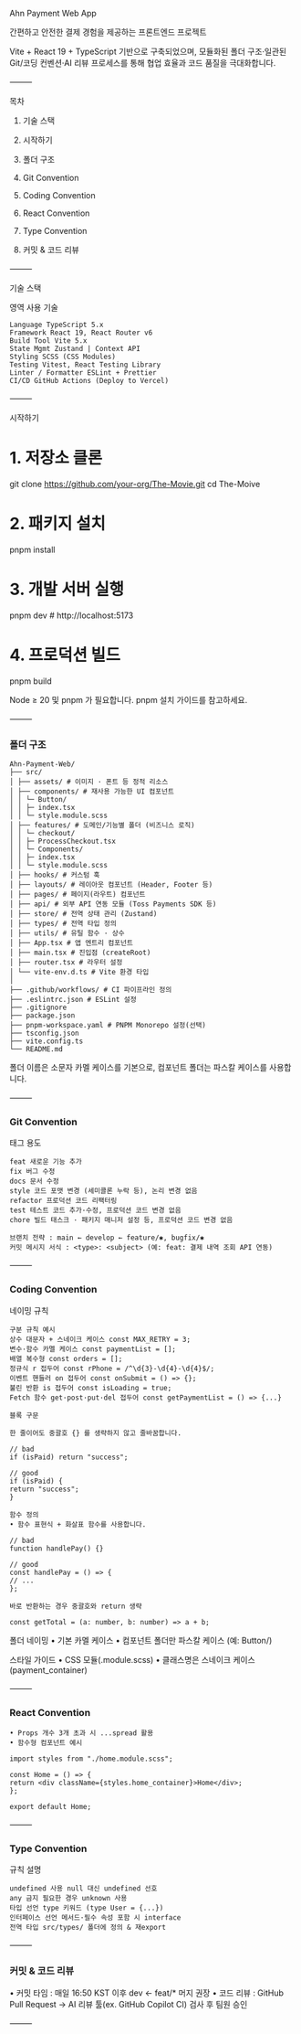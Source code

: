 Ahn Payment Web App

간편하고 안전한 결제 경험을 제공하는 프론트엔드 프로젝트

Vite + React 19 + TypeScript 기반으로 구축되었으며, 모듈화된 폴더 구조·일관된 Git/코딩 컨벤션·AI 리뷰 프로세스를 통해 협업 효율과 코드 품질을 극대화합니다.

⸻

목차 
1. 기술 스택

2. 시작하기

3. 폴더 구조

4. Git Convention

5. Coding Convention

6. React Convention

7. Type Convention

8. 커밋 & 코드 리뷰



⸻

기술 스택

영역 사용 기술
```
Language TypeScript 5.x
Framework React 19, React Router v6
Build Tool Vite 5.x
State Mgmt Zustand | Context API
Styling SCSS (CSS Modules)
Testing Vitest, React Testing Library
Linter / Formatter ESLint + Prettier
CI/CD GitHub Actions (Deploy to Vercel)
```
⸻

시작하기

# 1. 저장소 클론

git clone https://github.com/your-org/The-Movie.git
cd The-Moive

# 2. 패키지 설치

pnpm install

# 3. 개발 서버 실행

pnpm dev # http://localhost:5173

# 4. 프로덕션 빌드

pnpm build

Node ≥ 20 및 pnpm 가 필요합니다. pnpm 설치 가이드를 참고하세요.

⸻

### 폴더 구조

```
Ahn-Payment-Web/
├── src/
│ ├── assets/ # 이미지 · 폰트 등 정적 리소스
│ ├── components/ # 재사용 가능한 UI 컴포넌트
│ │ └─ Button/
│ │ ├─ index.tsx
│ │ └─ style.module.scss
│ ├── features/ # 도메인/기능별 폴더 (비즈니스 로직)
│ │ └─ checkout/
│ │ ├─ ProcessCheckout.tsx
│ │ └─ Components/
│ │ ├─ index.tsx
│ │ └─ style.module.scss
│ ├── hooks/ # 커스텀 훅
│ ├── layouts/ # 레이아웃 컴포넌트 (Header, Footer 등)
│ ├── pages/ # 페이지(라우트) 컴포넌트
│ ├── api/ # 외부 API 연동 모듈 (Toss Payments SDK 등)
│ ├── store/ # 전역 상태 관리 (Zustand)
│ ├── types/ # 전역 타입 정의
│ ├── utils/ # 유틸 함수 · 상수
│ ├── App.tsx # 앱 엔트리 컴포넌트
│ ├── main.tsx # 진입점 (createRoot)
│ ├── router.tsx # 라우터 설정
│ └── vite-env.d.ts # Vite 환경 타입
│
├── .github/workflows/ # CI 파이프라인 정의
├── .eslintrc.json # ESLint 설정
├── .gitignore
├── package.json
├── pnpm-workspace.yaml # PNPM Monorepo 설정(선택)
├── tsconfig.json
├── vite.config.ts
└── README.md
```
폴더 이름은 소문자 카멜 케이스를 기본으로, 컴포넌트 폴더는 파스칼 케이스를 사용합니다.

⸻

### Git Convention

태그 용도
```
feat 새로운 기능 추가
fix 버그 수정
docs 문서 수정
style 코드 포맷 변경 (세미콜론 누락 등), 논리 변경 없음
refactor 프로덕션 코드 리팩터링
test 테스트 코드 추가·수정, 프로덕션 코드 변경 없음
chore 빌드 태스크 · 패키지 매니저 설정 등, 프로덕션 코드 변경 없음

브랜치 전략 : main ← develop ← feature/✱, bugfix/✱
커밋 메시지 서식 : <type>: <subject> (예: feat: 결제 내역 조회 API 연동)
```
⸻

### Coding Convention

네이밍 규칙
```
구분 규칙 예시
상수 대문자 + 스네이크 케이스 const MAX_RETRY = 3;
변수·함수 카멜 케이스 const paymentList = [];
배열 복수형 const orders = [];
정규식 r 접두어 const rPhone = /^\d{3}-\d{4}-\d{4}$/;
이벤트 핸들러 on 접두어 const onSubmit = () => {};
불린 반환 is 접두어 const isLoading = true;
Fetch 함수 get·post·put·del 접두어 const getPaymentList = () => {...}

블록 구문

한 줄이어도 중괄호 {} 를 생략하지 않고 줄바꿈합니다.

// bad
if (isPaid) return "success";

// good
if (isPaid) {
return "success";
}

함수 정의
• 함수 표현식 + 화살표 함수를 사용합니다.

// bad
function handlePay() {}

// good
const handlePay = () => {
// ...
};

바로 반환하는 경우 중괄호와 return 생략

const getTotal = (a: number, b: number) => a + b;
```

폴더 네이밍
• 기본 카멜 케이스
• 컴포넌트 폴더만 파스칼 케이스 (예: Button/)

스타일 가이드
• CSS 모듈(.module.scss)
• 클래스명은 스네이크 케이스 (payment_container)

⸻

### React Convention
```
• Props 개수 3개 초과 시 ...spread 활용
• 함수형 컴포넌트 예시

import styles from "./home.module.scss";

const Home = () => {
return <div className={styles.home_container}>Home</div>;
};

export default Home;
```
⸻

### Type Convention

규칙 설명
```
undefined 사용 null 대신 undefined 선호
any 금지 필요한 경우 unknown 사용
타입 선언 type 키워드 (type User = {...})
인터페이스 선언 메서드·필수 속성 포함 시 interface
전역 타입 src/types/ 폴더에 정의 & 재export
```
⸻

### 커밋 & 코드 리뷰
• 커밋 타임 : 매일 16:50 KST 이후 dev ← feat/\* 머지 권장
• 코드 리뷰 : GitHub Pull Request → AI 리뷰 툴(ex. GitHub Copilot CI) 검사 후 팀원 승인

⸻
